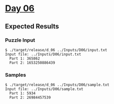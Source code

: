 # [Day 06](https://adventofcode.com/2021/day/6)

## Expected Results

### Puzzle Input

```console
$ ./target/release/d_06 ../Inputs/D06/input.txt
Input file: ../Inputs/D06/input.txt
  Part 1: 365862
  Part 2: 1653250886439
```

### Samples

```console
$ ./target/release/d_06 ../Inputs/D06/sample.txt
Input file: ../Inputs/D06/sample.txt
  Part 1: 5934
  Part 2: 26984457539
```

